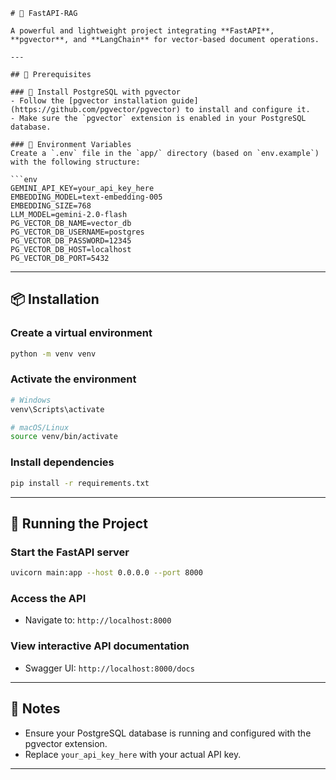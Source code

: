 ```
# 🧠 FastAPI-RAG

A powerful and lightweight project integrating **FastAPI**, **pgvector**, and **LangChain** for vector-based document operations.

---

## 🔧 Prerequisites

### 📌 Install PostgreSQL with pgvector
- Follow the [pgvector installation guide](https://github.com/pgvector/pgvector) to install and configure it.
- Make sure the `pgvector` extension is enabled in your PostgreSQL database.

### 📌 Environment Variables
Create a `.env` file in the `app/` directory (based on `env.example`) with the following structure:

```env
GEMINI_API_KEY=your_api_key_here
EMBEDDING_MODEL=text-embedding-005
EMBEDDING_SIZE=768
LLM_MODEL=gemini-2.0-flash
PG_VECTOR_DB_NAME=vector_db
PG_VECTOR_DB_USERNAME=postgres
PG_VECTOR_DB_PASSWORD=12345
PG_VECTOR_DB_HOST=localhost
PG_VECTOR_DB_PORT=5432
```

---

## 📦 Installation

### Create a virtual environment

```bash
python -m venv venv
```

### Activate the environment

```bash
# Windows
venv\Scripts\activate

# macOS/Linux
source venv/bin/activate
```

### Install dependencies

```bash
pip install -r requirements.txt
```

---

## 🚀 Running the Project

### Start the FastAPI server

```bash
uvicorn main:app --host 0.0.0.0 --port 8000
```

### Access the API

- Navigate to: `http://localhost:8000`

### View interactive API documentation

- Swagger UI: `http://localhost:8000/docs`

---

## 📝 Notes

- Ensure your PostgreSQL database is running and configured with the pgvector extension.
- Replace `your_api_key_here` with your actual API key.

---